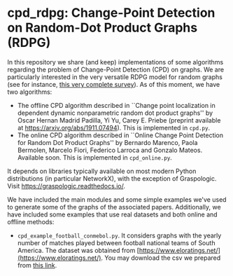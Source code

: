 # cpd_rdpg: Change-Point Detection on Random-Dot Product Graphs (RDPG)

In this repository we share (and keep) implementations of some algorithms regarding the problem of Change-Point Detection (CPD) on graphs. We are particularly interested in the very versatile RDPG model for random graphs (see for instance, [this very complete survey](https://dl.acm.org/doi/abs/10.5555/3122009.3242083)). As of this moment, we have two algorithms: 
- The offline CPD algorithm described in ``Change point localization in dependent dynamic nonparametric random dot product graphs'' by Oscar Hernan Madrid Padilla, Yi Yu, Carey E. Priebe (preprint available at https://arxiv.org/abs/1911.07494). This is implemented in `cpd.py`. 
- The online CPD algorithm described in ``Online Change Point Detection for Random Dot Product Graphs'' by Bernardo Marenco, Paola Bermolen, Marcelo Fiori, Federico Larroca and Gonzalo Mateos. Available soon. This is implemented in `cpd_online.py`. 

It depends on libraries typically available on most modern Python distributions (in particular NetworkX), with the exception of Graspologic. Visit https://graspologic.readthedocs.io/. 

We have included the main modules and some simple examples we've used to generate some of the graphs of the associated papers. Additionally, we have included some examples that use real datasets and both online and offline methods: 

- `cpd_example_football_conmebol.py`. It considers graphs with the yearly number of matches played between football national teams of South America. The dataset was obtained from [https://www.eloratings.net/](https://www.eloratings.net/). You may download the csv we prepared from [this link](https://www.fing.edu.uy/owncloud/index.php/s/V2tk4MxZxAvNidx/download).


